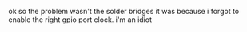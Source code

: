 
ok so the problem wasn't the solder bridges it was because i forgot to enable the right gpio port clock. i'm an idiot
